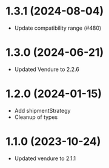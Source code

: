 # 1.3.1 (2024-08-04)

- Update compatibility range (#480)

# 1.3.0 (2024-06-21)

- Updated Vendure to 2.2.6

# 1.2.0 (2024-01-15)

- Add shipmentStrategy
- Cleanup of types

# 1.1.0 (2023-10-24)

- Updated vendure to 2.1.1
